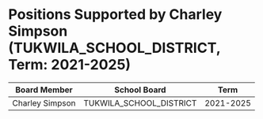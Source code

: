 # Positions Supported by Charley Simpson (TUKWILA_SCHOOL_DISTRICT, Term: 2021-2025)

| Board Member | School Board | Term |
|--------------|--------------|------|
| Charley Simpson | TUKWILA_SCHOOL_DISTRICT | 2021-2025 |

